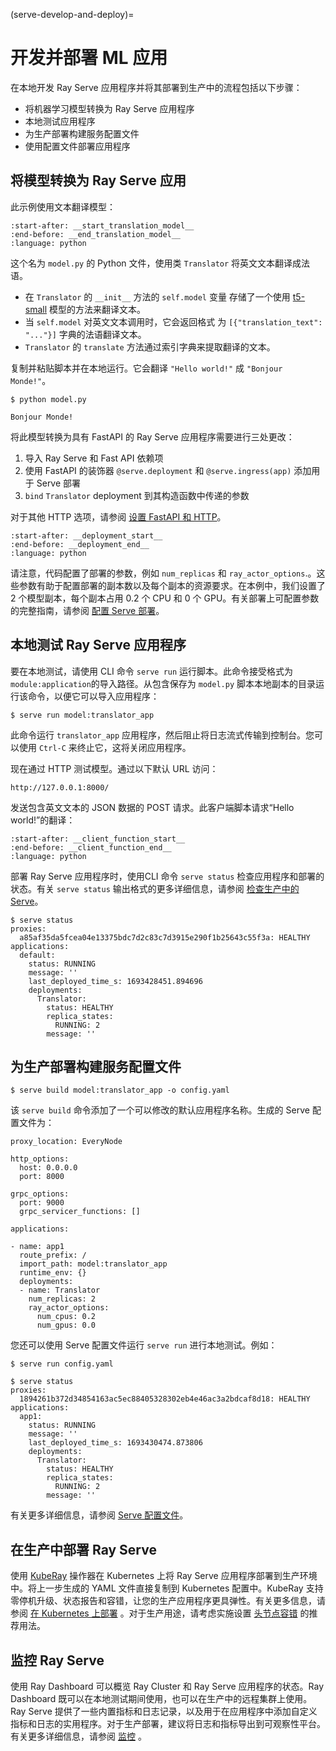 (serve-develop-and-deploy)=

# 开发并部署 ML 应用

在本地开发 Ray Serve 应用程序并将其部署到生产中的流程包括以下步骤：

* 将机器学习模型转换为 Ray Serve 应用程序
* 本地测试应用程序
* 为生产部署构建服务配置文件
* 使用配置文件部署应用程序

## 将模型转换为 Ray Serve 应用

此示例使用文本翻译模型：

```{literalinclude} ../serve/doc_code/getting_started/models.py
:start-after: __start_translation_model__
:end-before: __end_translation_model__
:language: python
```

这个名为 `model.py` 的 Python 文件，使用类 `Translator` 将英文文本翻译成法语。

- 在 `Translator` 的 `__init__` 方法的 `self.model` 变量
  存储了一个使用 [t5-small](https://huggingface.co/t5-small)
  模型的方法来翻译文本。
- 当 `self.model` 对英文文本调用时，它会返回格式
  为 `[{"translation_text": "..."}]` 字典的法语翻译文本。
- `Translator` 的 `translate` 方法通过索引字典来提取翻译的文本。

复制并粘贴脚本并在本地运行。它会翻译 `"Hello world!"`
成 `"Bonjour Monde!"`。

```console
$ python model.py

Bonjour Monde!
```

将此模型转换为具有 FastAPI 的 Ray Serve 应用程序需要进行三处更改：
1. 导入 Ray Serve 和 Fast API 依赖项
2. 使用 FastAPI 的装饰器 `@serve.deployment` 和 `@serve.ingress(app)` 添加用于 Serve 部署
3. `bind` `Translator` deployment 到其构造函数中传递的参数

对于其他 HTTP 选项，请参阅 [设置 FastAPI 和 HTTP](serve-set-up-fastapi-http)。

```{literalinclude} ../serve/doc_code/develop_and_deploy/model_deployment_with_fastapi.py
:start-after: __deployment_start__
:end-before: __deployment_end__
:language: python
```

请注意，代码配置了部署的参数，例如 `num_replicas` 和 `ray_actor_options`.。这些参数有助于配置部署的副本数以及每个副本的资源要求。在本例中，我们设置了 2 个模型副本，每个副本占用 0.2 个 CPU 和 0 个 GPU。有关部署上可配置参数的完整指南，请参阅 [配置 Serve 部署](serve-configure-deployment)。

## 本地测试 Ray Serve 应用程序

要在本地测试，请使用 CLI 命令 `serve run` 运行脚本。此命令接受格式为 `module:application`的导入路径。从包含保存为 `model.py` 脚本本地副本的目录运行该命令，以便它可以导入应用程序：

```console
$ serve run model:translator_app
```

此命令运行 `translator_app` 应用程序，然后阻止将日志流式传输到控制台。您可以使用 `Ctrl-C` 来终止它，这将关闭应用程序。

现在通过 HTTP 测试模型。通过以下默认 URL 访问：

```
http://127.0.0.1:8000/
```

发送包含英文文本的 JSON 数据的 POST 请求。此客户端脚本请求“Hello world!”的翻译：

```{literalinclude} ../serve/doc_code/develop_and_deploy/model_deployment_with_fastapi.py
:start-after: __client_function_start__
:end-before: __client_function_end__
:language: python
```

部署 Ray Serve 应用程序时，使用CLI 命令 `serve status` 检查应用程序和部署的状态。有关 `serve status` 输出格式的更多详细信息，请参阅 [检查生产中的 Serve](serve-in-production-inspecting)。

```console
$ serve status
proxies:
  a85af35da5fcea04e13375bdc7d2c83c7d3915e290f1b25643c55f3a: HEALTHY
applications:
  default:
    status: RUNNING
    message: ''
    last_deployed_time_s: 1693428451.894696
    deployments:
      Translator:
        status: HEALTHY
        replica_states:
          RUNNING: 2
        message: ''
```

## 为生产部署构建服务配置文件


```console
$ serve build model:translator_app -o config.yaml
```

该 `serve build` 命令添加了一个可以修改的默认应用程序名称。生成的 Serve 配置文件为：

```
proxy_location: EveryNode

http_options:
  host: 0.0.0.0
  port: 8000

grpc_options:
  port: 9000
  grpc_servicer_functions: []

applications:

- name: app1
  route_prefix: /
  import_path: model:translator_app
  runtime_env: {}
  deployments:
  - name: Translator
    num_replicas: 2
    ray_actor_options:
      num_cpus: 0.2
      num_gpus: 0.0
```

您还可以使用 Serve 配置文件运行 `serve run` 进行本地测试。例如：

```console
$ serve run config.yaml
```

```console
$ serve status
proxies:
  1894261b372d34854163ac5ec88405328302eb4e46ac3a2bdcaf8d18: HEALTHY
applications:
  app1:
    status: RUNNING
    message: ''
    last_deployed_time_s: 1693430474.873806
    deployments:
      Translator:
        status: HEALTHY
        replica_states:
          RUNNING: 2
        message: ''
```

有关更多详细信息，请参阅 [Serve 配置文件](serve-in-production-config-file)。

## 在生产中部署 Ray Serve

使用 [KubeRay] 操作器在 Kubernetes 上将 Ray Serve 应用程序部署到生产环境中。将上一步生成的 YAML 文件直接复制到 Kubernetes 配置中。KubeRay 支持零停机升级、状态报告和容错，让您的生产应用程序更具弹性。有关更多信息，请参阅 [在 Kubernetes 上部署](serve-in-production-kubernetes) 。对于生产用途，请考虑实施设置 [头节点容错](serve-e2e-ft-guide-gcs) 的推荐用法。

## 监控 Ray Serve

使用 Ray Dashboard 可以概览 Ray Cluster 和 Ray Serve 应用程序的状态。Ray Dashboard 既可以在本地测试期间使用，也可以在生产中的远程集群上使用。Ray Serve 提供了一些内置指标和日志记录，以及用于在应用程序中添加自定义指标和日志的实用程序。对于生产部署，建议将日志和指标导出到可观察性平台。有关更多详细信息，请参阅 [监控](serve-monitoring) 。

[KubeRay]: kuberay-index
